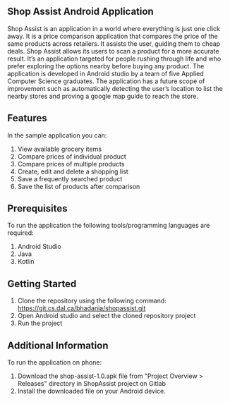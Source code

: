 ## Shop Assist Android Application

Shop Assist is an application in a world where everything is just one click away. It is a price comparison application that compares the price of the same products across retailers. It assists the user, guiding them to cheap deals. Shop Assist allows its users to scan a product for a more accurate result. It’s an application targeted for people rushing through life and who prefer exploring the options nearby before buying any product. The application is developed in Android studio by a team of five Applied Computer Science graduates. The application has a future scope of improvement such as automatically detecting the user’s location to list the nearby stores and proving a google map guide to reach the store.

## Features

In the sample application you can:
1. View available grocery items
2. Compare prices of individual product
3. Compare prices of multiple products
4. Create, edit and delete a shopping list
5. Save a frequently searched product
6. Save the list of products after comparison

## Prerequisites

To run the application the following tools/programming languages are required:
1. Android Studio
2. Java
3. Kotlin

## Getting Started

1. Clone the repository using the following command:
   https://git.cs.dal.ca/bhadania/shopassist.git
2. Open Android studio and select the cloned repository project
3. Run the project

## Additional Information
To run the application on phone:
1. Download the shop-assist-1.0.apk file from "Project Overview > Releases" directory in ShopAssist project on Gitlab
2. Install the downloaded file on your Android device.